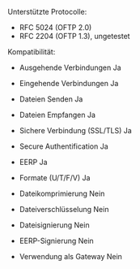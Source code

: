 ﻿


Unterstützte Protocolle:
- RFC 5024 (OFTP 2.0)
- RFC 2204 (OFTP 1.3), ungetestet

Kompatibilität:
- Ausgehende Verbindungen		Ja
- Eingehende Verbindungen		Ja
- Dateien Senden				Ja
- Dateien Empfangen				Ja
- Sichere Verbindung (SSL/TLS)	Ja
- Secure Authentification		Ja
- EERP							Ja

- Formate (U/T/F/V)				Ja

- Dateikomprimierung			Nein
- Dateiverschlüsselung			Nein
- Dateisignierung				Nein
- EERP-Signierung				Nein
- Verwendung als Gateway		Nein